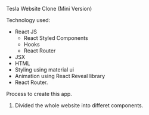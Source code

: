 Tesla Website Clone (Mini Version)

Technology used:

* React JS
  * React Styled Components
  * Hooks
  * React Router
* JSX
* HTML
* Styling using material ui
* Animation using React Reveal library
* React Router.

Process to create this app.

1. Divided the whole website into differet components.
